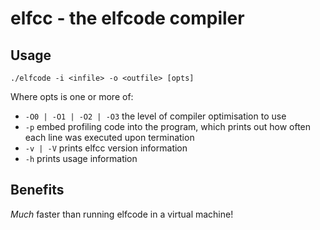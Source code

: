# elfcc - the elfcode compiler

## Usage

```./elfcode -i <infile> -o <outfile> [opts]```

Where opts is one or more of:
* ```-O0 | -O1 | -O2 | -O3``` the level of compiler optimisation to use
* ```-p``` embed profiling code into the program, which prints out how often each line was executed upon termination
* ```-v | -V``` prints elfcc version information
* ```-h``` prints usage information

## Benefits
_Much_ faster than running elfcode in a virtual machine!

